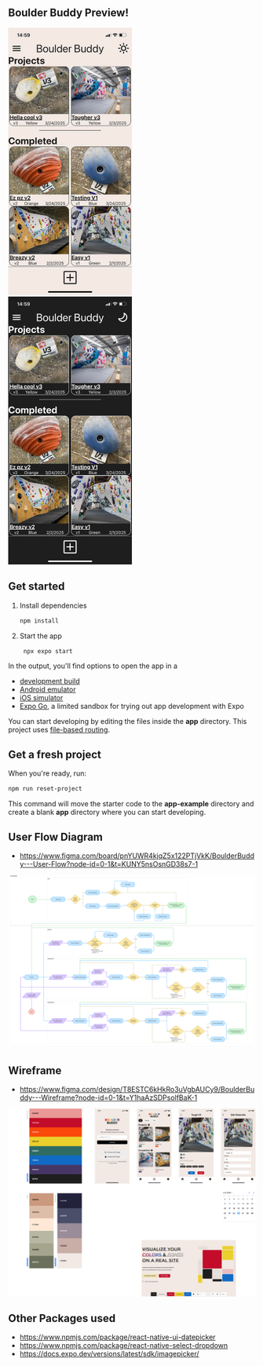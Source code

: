 ## Boulder Buddy Preview!

<img src="./readMeImages/lightPreview.png" width="50%" height="50%">
<img src="./readMeImages/darkPreview.png" width="50%" height="50%">

## Get started

1. Install dependencies

   ```bash
   npm install
   ```

2. Start the app

   ```bash
    npx expo start
   ```

In the output, you'll find options to open the app in a

- [development build](https://docs.expo.dev/develop/development-builds/introduction/)
- [Android emulator](https://docs.expo.dev/workflow/android-studio-emulator/)
- [iOS simulator](https://docs.expo.dev/workflow/ios-simulator/)
- [Expo Go](https://expo.dev/go), a limited sandbox for trying out app development with Expo

You can start developing by editing the files inside the **app** directory. This project uses [file-based routing](https://docs.expo.dev/router/introduction).

## Get a fresh project

When you're ready, run:

```bash
npm run reset-project
```

This command will move the starter code to the **app-example** directory and create a blank **app** directory where you can start developing.

## User Flow Diagram

- https://www.figma.com/board/pnYUWR4kjqZ5x122PTjVkK/BoulderBuddy---User-Flow?node-id=0-1&t=KUNY5nsOsnGD38s7-1

![User Flow Diagram](./readMeImages/userFlowDiagram.png)

## Wireframe

- https://www.figma.com/design/T8ESTC6kHkRo3uVgbAUCy9/BoulderBuddy---Wireframe?node-id=0-1&t=Y1haAzSDPsolfBaK-1

![Wireframe](./readMeImages/wireframe.png)

## Other Packages used

- https://www.npmjs.com/package/react-native-ui-datepicker
- https://www.npmjs.com/package/react-native-select-dropdown
- https://docs.expo.dev/versions/latest/sdk/imagepicker/
